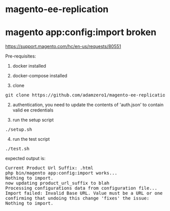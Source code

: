 # magento-ee-replication


# magento app:config:import broken
https://support.magento.com/hc/en-us/requests/80551

Pre-requisites:
 1. docker installed
 2. docker-compose installed

1. clone
<pre>git clone https://github.com/adamzero1/magento-ee-replication.git ee-replication && cd ee-replication;</pre>

2. authentication, you need to update the contents of 'auth.json' to contain valid ee credentials

3. run the setup script
<pre>./setup.sh</pre>

4. run the test script
<pre>./test.sh</pre>
expected output is:
<pre>
Current Product Url Suffix: .html
php bin/magento app:config:import works...
Nothing to import.
now updating product_url_suffix to blah
Processing configurations data from configuration file...
Import failed: Invalid Base URL. Value must be a URL or one of placeholders: {{base_url}}
confirming that undoing this change 'fixes' the issue:
Nothing to import.
</pre>
